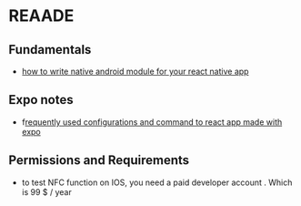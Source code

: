 # REAADE

## Fundamentals

- [how to write native android module for your react native app](https://github.com/reboottime/Android-Native-Modules-in-React-Native/tree/main/android-native-module-inreact-native)



## Expo notes

- f[requently used configurations and command to react app made with expo](https://github.com/reboottime/react-native-misc/issues/4)

## Permissions and Requirements

- to test NFC function on IOS, you need a paid developer account . Which is 99 $ / year
